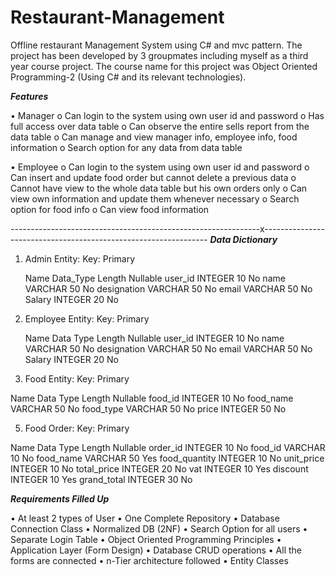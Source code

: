 # Restaurant-Management
 Offline restaurant Management System using C# and mvc pattern. The project has been developed by 3 groupmates including myself as a third year course project. The course name for this project was Object Oriented Programming-2 (Using C# and its relevant technologies).

***Features***

•	Manager
o	Can login to the system using own user id and password
o	Has full access over data table
o	Can observe the entire sells report from the data table
o	Can manage and view manager info, employee info, food information
o	Search option for any data from data table

•	Employee
o	Can login to the system using own user id and password
o	Can insert and update food order but cannot delete a previous data
o	Cannot have view to the whole data table but his own orders only
o	Can view own information and update them whenever necessary
o	Search option for food info
o	Can view food information

--------------------------------------------------------------x----------------------------------------------------------------
***Data Dictionary***

1. Admin Entity:
   Key: Primary

	Name 	         Data_Type  	   Length 	   Nullable
	user_id	        INTEGER	         10	        No
	name	           VARCHAR	         50	        No
	designation	    VARCHAR	         50	        No
	email	          VARCHAR	         50	        No
	Salary	         INTEGER	         20	        No

3. Employee Entity:
   Key: Primary

	Name	           Data Type 	     Length	   Nullable
	user_id	          INTEGER	         10	       No
	name	             VARCHAR	         50	       No
	designation	      VARCHAR	         50	       No
	email	            VARCHAR	         50	       No
	Salary	           INTEGER	         20	       No

4. Food Entity:
   Key: Primary

 Name              Data Type 	     Length	    Nullable
	food_id	           INTEGER	         10	         No
	food_name	         VARCHAR	         50	         No
	food_type	         VARCHAR	         50	         No
	price	             INTEGER	         50	         No

5. Food Order:
   Key: Primary

 Name              Data Type 	        Length	     Nullable
	order_id	          INTEGER	            10	           No
	food_id           	VARCHAR	            10	           No
	food_name	         VARCHAR	            50	           Yes
	food_quantity	     INTEGER	            10	           No
	unit_price	        INTEGER	            10	           No
	total_price	       INTEGER           	 20	           No
	vat	               INTEGER	            10	           Yes
	discount	          INTEGER	            10	           Yes
	grand_total	       INTEGER	            30	            No


***Requirements Filled Up***
	
•	At least 2 types of User
•	One Complete Repository
•	Database Connection Class
•	Normalized DB (2NF)	
•	Search Option for all users 
•	Separate Login Table
•	Object Oriented Programming Principles
•	Application Layer (Form Design)
• Database CRUD operations
•	All the forms are connected
•	n-Tier architecture followed
•	Entity Classes

